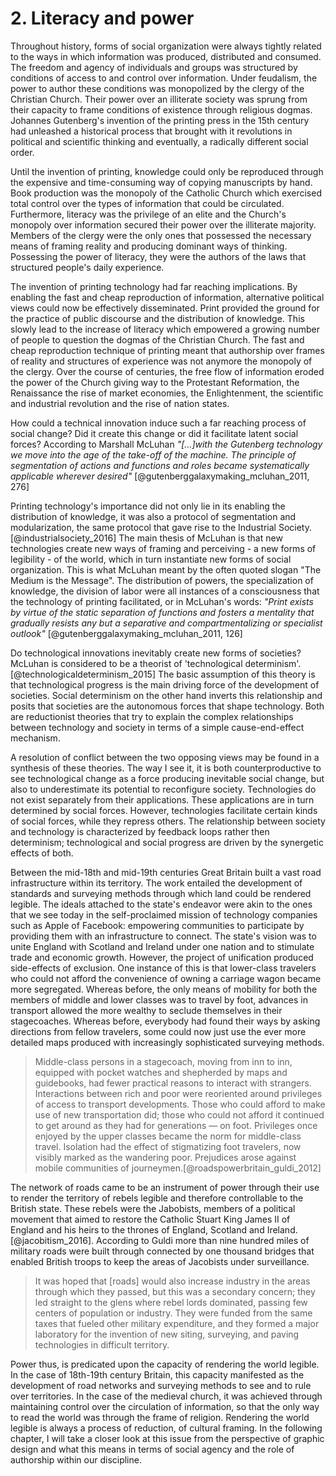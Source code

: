 


# 2. Literacy and power

Throughout history, forms of social organization were always tightly related to the ways in which information was produced, distributed and consumed.
The freedom and agency of individuals and groups was structured by conditions of access to and control over information. Under feudalism, the power to author these conditions was monopolized by the clergy of the Christian Church. Their power over an illiterate society was sprung from their capacity to frame conditions of existence through religious dogmas. Johannes Gutenberg's invention of the printing press in the 15th century had unleashed a historical process that brought with it revolutions in political and scientific thinking and eventually, a radically different social order.

Until the invention of printing, knowledge could only be reproduced through the expensive and time-consuming way of copying manuscripts by hand. Book production was the monopoly of the Catholic Church which exercised total control over the types of information that could be circulated. Furthermore, literacy was the privilege of an elite and the Church's monopoly over information secured their power over the illiterate majority. Members of the clergy were the only ones that possessed the necessary means of framing reality and producing dominant ways of thinking. Possessing the power of literacy, they were the authors of the laws that structured people's daily experience.

The invention of printing technology had far reaching implications. By enabling the fast and cheap reproduction of information, alternative political views could now be effectively disseminated. Print provided the ground for the practice of public discourse and the distribution of knowledge. This slowly lead to the increase of literacy which empowered a growing number of people to question the dogmas of the Christian Church. The fast and cheap reproduction technique of printing meant that authorship over frames of reality and structures of experience was not anymore the monopoly of the clergy. Over the course of centuries, the free flow of information eroded the power of the Church giving way to the Protestant Reformation, the Renaissance the rise of market economies, the Enlightenment, the scientific and industrial revolution and the rise of nation states.

How could a technical innovation induce such a far reaching process of social change? Did it create this change or did it facilitate latent social forces? According to Marshall McLuhan *"[...]with the Gutenberg technology we move into the age of the take-off of the machine. The principle of segmentation of actions and functions and roles became systematically applicable wherever desired"* [@gutenberggalaxymaking_mcluhan_2011, 276]

Printing technology's importance did not only lie in its enabling the distribution of knowledge, it was also a protocol of segmentation and modularization, the same protocol that gave rise to the Industrial Society. [@industrialsociety_2016] The main thesis of McLuhan is that new technologies create new ways of framing and perceiving - a new forms of legibility - of the world, which in turn instantiate new forms of social organization. This is what McLuhan meant by the often quoted slogan "The Medium is the Message". The distribution of powers, the specialization of knowledge, the division of labor were all instances of a consciousness that the technology of printing facilitated, or in McLuhan's words: *"Print exists by virtue of the static separation of functions and fosters a mentality that gradually resists any but a separative and compartmentalizing or specialist outlook"* [@gutenberggalaxymaking_mcluhan_2011, 126]

Do technological innovations inevitably create new forms of societies? McLuhan is considered to be a theorist of 'technological determinism'.[@technologicaldeterminism_2015] The basic assumption of this theory is that technological progress is the main driving force of the development of societies. Social determinism on the other hand inverts this relationship and posits that societies are the autonomous forces that shape technology. Both are reductionist theories that try to explain the complex relationships between technology and society in terms of a simple cause-end-effect mechanism.

A resolution of conflict between the two opposing views may be found in a synthesis of these theories. The way I see it, it is both counterproductive to see technological change as a force producing inevitable social change, but also to underestimate its potential to reconfigure society. Technologies do not exist separately from their applications. These applications are in turn determined by social forces. However, technologies facilitate certain kinds of social forces, while they repress others. The relationship between society and technology is characterized by feedback loops rather then determinism; technological and social progress are driven by the synergetic effects of both.

Between the mid-18th and mid-19th centuries Great Britain built a vast road infrastructure within its territory. The work entailed the development of standards and surveying methods through which land could be rendered legible.
The ideals attached to the state's endeavor were akin to the ones that we see today in the self-proclaimed mission of technology companies such as Apple of Facebook: empowering communities to participate by providing them with an infrastructure to connect. The state's vision was to unite England with Scotland and Ireland under one nation and to stimulate trade and economic growth. However, the project of unification produced side-effects of exclusion. One instance of this is that lower-class travelers who could not afford the convenience of owning a carriage wagon became more segregated. Whereas before, the only means of mobility for both the members of middle and lower classes was to travel by foot, advances in transport allowed the more wealthy to seclude themselves in their stagecoaches. Whereas before, everybody had found their ways by asking directions from fellow travelers, some could now just use the ever more detailed maps produced with increasingly sophisticated surveying methods.

> Middle-class persons in a stagecoach, moving from inn to inn, equipped with pocket watches and shepherded by maps and guidebooks, had fewer practical reasons to interact with strangers. Interactions between rich and poor were reoriented around privileges of access to transport developments. Those who could afford to make use of new transportation did; those who could not afford it continued to get around as they had for generations — on foot. Privileges once enjoyed by the upper classes became the norm for middle-class travel. Isolation had the effect of stigmatizing foot travelers, now visibly marked as the wandering poor. Prejudices arose against mobile communities of journeymen.[@roadspowerbritain_guldi_2012]

The network of roads came to be an instrument of power through their use to render the territory of rebels legible and therefore controllable to the British state. These rebels were the Jabobists, members of a political movement that aimed to restore the Catholic Stuart King James II of England and his heirs to the thrones of England, Scotland and Ireland.[@jacobitism_2016]. According to Guldi more than nine hundred miles of military roads were built through connected by one thousand bridges that enabled British troops to keep the areas of Jacobists under surveillance.

> It was hoped that [roads] would also increase industry in the areas through which they passed, but this was a secondary concern; they led straight to the glens where rebel lords dominated, passing few centers of population or industry. They were funded from the same taxes that fueled other military expenditure, and they formed a major laboratory for the invention of new siting, surveying, and paving technologies in difficult territory.


Power thus, is predicated upon the capacity of rendering the world legible. In the case of 18th-19th century Britain, this capacity manifested as the development of road networks and surveying methods to see and to rule over territories. In the case of the medieval church, it was achieved through maintaining control over the circulation of information, so that the only way to read the world was through the frame of religion. Rendering the world legible is always a process of reduction, of cultural framing. In the following chapter, I will take a closer look at this issue from the perspective of graphic design and what this means in terms of social agency and the role of authorship within our discipline.
